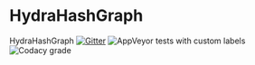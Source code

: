# HydraHashGraph
HydraHashGraph
[![Gitter](https://img.shields.io/gitter/room/nwjs/nw.js.svg)](https://gitter.im/HydraHashGraph/Lobby#)
![AppVeyor tests with custom labels](https://img.shields.io/appveyor/tests/NZSmartie/coap-net-iu0to.svg?failed_label=bad&passed_label=good&skipped_label=n%2Fa)
![Codacy grade](https://img.shields.io/codacy/grade/e27821fb6289410b8f58338c7e0bc686.svg)
